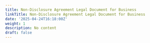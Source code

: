 ```yaml
---
title: Non-Disclosure Agreement Legal Document for Business
linkTitle: Non-Disclosure Agreement Legal Document for Business
date: '2025-04-24T16:18:00Z'
weight: 1
description: No content
draft: false
---
```



